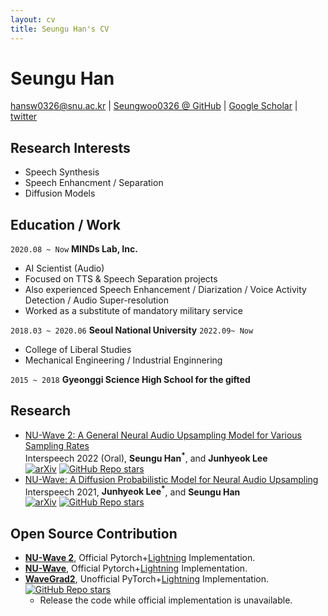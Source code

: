 ```yaml
---
layout: cv
title: Seungu Han's CV
---
```

# Seungu Han

<div id="webaddress">
<a href="hansw0326@snu.ac.kr">hansw0326@snu.ac.kr</a>
| <a href="https://github.com/Seungwoo0326">Seungwoo0326 @ GitHub</a>  
  | <a href="https://scholar.google.com/citations?authuser=1&user=GTu0FqkAAAAJ">Google Scholar</a>
    |   <a href="https://twitter.com/Seungu_Han">twitter</a>
</div>

## Research Interests
- Speech Synthesis
- Speech Enhancment / Separation
- Diffusion Models

## Education / Work
`2020.08 ~ Now`
__MINDs Lab, Inc.__
- AI Scientist (Audio)
- Focused on TTS & Speech Separation projects
- Also experienced Speech Enhancement / Diarization / Voice Activity Detection / Audio Super-resolution
- Worked as a substitute of mandatory military service

`2018.03 ~ 2020.06`
__Seoul National University__
`2022.09~ Now`
- College of Liberal Studies
- Mechanical Engineering / Industrial Enginnering

`2015 ~ 2018`
__Gyeonggi Science High School for the gifted__

## Research
- [NU-Wave 2: A General Neural Audio Upsampling Model for Various Sampling Rates](https://arxiv.org/abs/2206.08545) \
Interspeech 2022 (Oral), <b>Seungu Han<sup>*</sup></b>, and <b>Junhyeok Lee</b>\
[![arXiv](https://img.shields.io/badge/arXiv-2206.08545-brightgreen.svg?style=flat-square)](https://arxiv.org/abs/2206.08545) [![GitHub Repo stars](https://img.shields.io/github/stars/mindslab-ai/nuwave2?color=yellow&label=Stars&logo=github&style=flat-square)](https://github.com/mindslab-ai/nuwave2)
- [NU-Wave: A Diffusion Probabilistic Model for Neural Audio Upsampling](https://arxiv.org/abs/2104.02321) \
Interspeech 2021, <b>Junhyeok Lee<sup>*</sup></b>, and <b>Seungu Han</b>\
[![arXiv](https://img.shields.io/badge/arXiv-2104.02321-brightgreen.svg?style=flat-square)](https://arxiv.org/abs/2104.02321) [![GitHub Repo stars](https://img.shields.io/github/stars/mindslab-ai/nuwave?color=yellow&label=Stars&logo=github&style=flat-square)](https://github.com/mindslab-ai/nuwave)

## Open Source Contribution
- **[NU-Wave 2](https://arxiv.org/abs/2206.08545)**, Official Pytorch+[Lightning](https://github.com/PyTorchLightning/pytorch-lightning) Implementation.
- **[NU-Wave](https://arxiv.org/abs/2104.02321)**, Official Pytorch+[Lightning](https://github.com/PyTorchLightning/pytorch-lightning) Implementation.
- **[WaveGrad2](https://arxiv.org/abs/2106.09660)**, Unofficial PyTorch+[Lightning](https://github.com/PyTorchLightning/pytorch-lightning) Implementation.\
[![GitHub Repo stars](https://img.shields.io/github/stars/mindslab-ai/wavegrad2?color=yellow&label=Stars&logo=github&style=flat-square)](https://github.com/mindslab-ai/wavegrad2)
    - Release the code while official implementation is unavailable.
